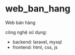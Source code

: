 # web_ban_hang
Web bán hàng

công nghệ sử dụng:
- backend: laravel, mysql
- frontend: html, css, js
